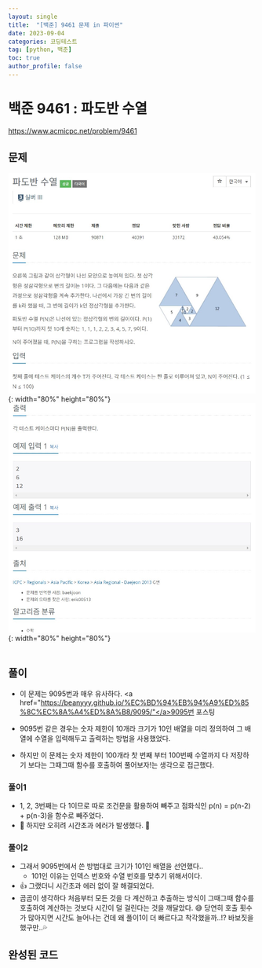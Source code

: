 ```yaml
---
layout: single
title:  "[백준] 9461 문제 in 파이썬"
date: 2023-09-04
categories: 코딩테스트
tag: [python, 백준]
toc: true
author_profile: false
---
```


# 백준 9461 : 파도반 수열
<a href="https://www.acmicpc.net/problem/9461">https://www.acmicpc.net/problem/9461</a>

## 문제
![1](/images/baekjoon/0904/9461/1.jpg){: width="80%" height="80%"}
![2](/images/baekjoon/0904/9461/2.jpg){: width="80%" height="80%"}
<br><br>

## 풀이
- 이 문제는 9095번과 매우 유사하다. 
<a href="https://beanyyy.github.io/%EC%BD%94%EB%94%A9%ED%85%8C%EC%8A%A4%ED%8A%B8/9095/"</a>9095번 포스팅<br>

- 9095번 같은 경우는 숫자 제한이 10개라 크기가 10인 배열을 미리 정의하여 그 배열에 수열을 입력해두고 출력하는 방법을 사용했었다.
- 하지만 이 문제는 숫자 제한이 100개라 찻 번째 부터 100번째 수열까지 다 저장하기 보다는 그때그때 함수를 호출하여 풀어보자!는 생각으로 접근했다.

### 풀이1
<script src="https://gist.github.com/BEANyyy/56566e9f4e912ea29e1bbfcad921da8f.js"></script>

- 1, 2, 3번째는 다 1이므로 따로 조건문을 활용하여 빼주고 점화식인 p(n) = p(n-2) + p(n-3)을 함수로 빼주었다.
- 🚨 하지만 오히려 시간초과 에러가 발생했다. 🤯

### 풀이2
<script src="https://gist.github.com/BEANyyy/87fad8c31a2b507e87402e3ef0da3323.js"></script>
- 그래서 9095번에서 쓴 방법대로 크기가 101인 배열을 선언했다..
  - 101인 이유는 인덱스 번호와 수열 번호를 맞추기 위해서이다.
- 👍 그랬더니 시간초과 에러 없이 잘 해결되었다.
- 곰곰이 생각하다 처음부터 모든 것을 다 계산하고 추출하는 방식이 그때그때 함수를 호출하여 계산하는 것보다 시간이 덜 걸린다는 것을 깨달았다. 😅 당연히 호출 횟수가 많아지면 시간도 늘어나는 건데 왜 풀이1이 더 빠르다고 착각했을까..!? 바보짓을 했구만..💦

## 완성된 코드
<script src="https://gist.github.com/BEANyyy/87fad8c31a2b507e87402e3ef0da3323.js"></script>